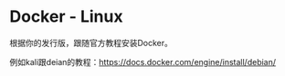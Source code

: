# Docker - Linux

根据你的发行版，跟随官方教程安装Docker。

例如kali跟deian的教程：<https://docs.docker.com/engine/install/debian/>